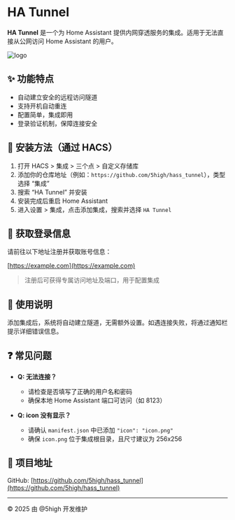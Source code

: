 # HA Tunnel

**HA Tunnel** 是一个为 Home Assistant 提供内网穿透服务的集成。适用于无法直接从公网访问 Home Assistant 的用户。

![logo](https://github.com/5high/hass_tunnel/icon.png)

## ✨ 功能特点

- 自动建立安全的远程访问隧道
- 支持开机自动重连
- 配置简单，集成即用
- 登录验证机制，保障连接安全

## 🔧 安装方法（通过 HACS）

1. 打开 HACS > 集成 > 三个点 > 自定义存储库
2. 添加你的仓库地址（例如：`https://github.com/5high/hass_tunnel`），类型选择 “集成”
3. 搜索 “HA Tunnel” 并安装
4. 安装完成后重启 Home Assistant
5. 进入设置 > 集成，点击添加集成，搜索并选择 `HA Tunnel`

## 🧪 获取登录信息

请前往以下地址注册并获取账号信息：

[https://example.com](https://example.com)

> 注册后可获得专属访问地址及端口，用于配置集成

## 📘 使用说明

添加集成后，系统将自动建立隧道，无需额外设置。如遇连接失败，将通过通知栏提示详细错误信息。

## ❓ 常见问题

- **Q: 无法连接？**

  - 请检查是否填写了正确的用户名和密码
  - 确保本地 Home Assistant 端口可访问（如 8123）

- **Q: icon 没有显示？**
  - 请确认 `manifest.json` 中已添加 `"icon": "icon.png"`
  - 确保 `icon.png` 位于集成根目录，且尺寸建议为 256x256

## 📎 项目地址

GitHub: [https://github.com/5high/hass_tunnel](https://github.com/5high/hass_tunnel)

---

©️ 2025 由 @5high 开发维护
